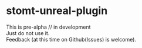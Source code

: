 # stomt-unreal-plugin    
    
This is pre-alpha // in development    
Just do not use it.     
Feedback (at this time on Github(Issues) is welcome).    
